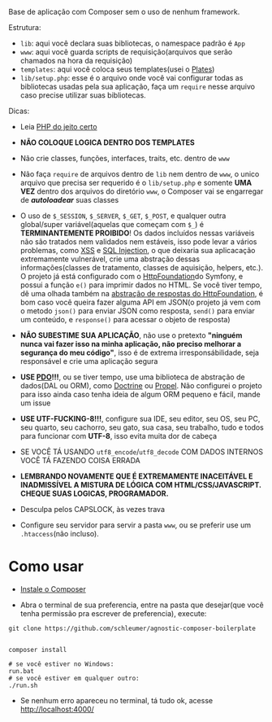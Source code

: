 Base de aplicação com Composer sem o uso de nenhum framework.

Estrutura:
- `lib`: aqui você declara suas bibliotecas, o namespace padrão é `App`
- `www`: aqui você guarda scripts de requisição(arquivos que serão chamados na hora da requisição)
- `templates`: aqui você coloca seus templates(usei o [Plates](http://platesphp.com/))
- `lib/setup.php`: esse é o arquivo onde você vai configurar todas as bibliotecas usadas pela sua aplicação,
faça um `require` nesse arquivo caso precise utilizar suas bibliotecas.

Dicas:

- Leia [PHP do jeito certo](http://br.phptherightway.com/)

- **NÃO COLOQUE LOGICA DENTRO DOS TEMPLATES**

- Não crie classes, funções, interfaces, traits, etc. dentro de `www`

- Não faça `require` de arquivos dentro de `lib` nem dentro de `www`,
o unico arquivo que precisa ser requerido é o `lib/setup.php` e somente **UMA VEZ** dentro dos arquivos
do diretório `www`, o Composer vai se engarregar de **_autoloadear_** suas classes

- O uso de `$_SESSION`, `$_SERVER`, `$_GET`, `$_POST`,
e qualquer outra global/super variável(aquelas que começam com `$_`)
é **TERMINANTEMENTE PROIBIDO**! Os dados incluídos nessas variáveis não são
tratados nem validados nem estáveis, isso pode levar a vários problemas, como [XSS](https://pt.wikipedia.org/wiki/Cross-site_scripting) 
e [SQL Injection](https://pt.wikipedia.org/wiki/Inje%C3%A7%C3%A3o_de_SQL),
o que deixaria sua aplicacação extremamente vulnerável,
crie uma abstração dessas informações(classes de tratamento, classes de aquisição, helpers, etc.).
O projeto já está configurado com o [HttpFoundation](https://symfony.com/doc/current/components/http_foundation/index.html)do Symfony, e possui a função `e()` para imprimir dados no HTML.
Se você tiver tempo, dê uma olhada também na [abstração de respostas do HttpFoundation](https://symfony.com/doc/current/components/http_foundation/introduction.html#request),
é bom caso você queira fazer alguma API em JSON(o projeto já vem com o metodo `json()` para enviar JSON como resposta, `send()` para enviar um conteúdo, e `response()` para acessar o objeto de resposta)

- **NÃO SUBESTIME SUA APLICAÇÃO**, não use o pretexto
**"ninguém nunca vai fazer isso na minha aplicação, não preciso melhorar a segurança do meu código"**,
isso é de extrema irresponsábilidade, seja responsável e crie uma aplicação segura

- **USE [PDO](http://br.phptherightway.com/#banco_de_dados)!!!**, ou se tiver tempo, use uma biblioteca de abstração de dados(DAL ou ORM),
como [Doctrine](http://www.doctrine-project.org/) ou [Propel](http://propelorm.org/). Não configurei o projeto para isso ainda
caso tenha ideia de algum ORM pequeno e fácil, mande um issue

- **USE UTF-FUCKING-8!!!**, configure sua IDE, seu editor, seu OS, seu PC, seu quarto, seu cachorro, seu gato, sua casa,
seu trabalho, tudo e todos para funcionar com **UTF-8**, isso evita muita dor de cabeça

- SE VOCÊ TÁ USANDO `utf8_encode`/`utf8_decode` COM DADOS INTERNOS VOCÊ TÁ FAZENDO COISA ERRADA

- **LEMBRANDO NOVAMENTE QUE É EXTREMAMENTE INACEITÁVEL E INADMISSÍVEL A MISTURA DE LÓGICA COM HTML/CSS/JAVASCRIPT. CHEQUE SUAS LOGICAS, PROGRAMADOR.**

- Desculpa pelos CAPSLOCK, às vezes trava

- Configure seu servidor para servir a pasta `www`, ou se preferir use um `.htaccess`(não incluso).

# Como usar

- [Instale o Composer](https://getcomposer.org/doc/00-intro.md#installation-linux-unix-osx)

- Abra o terminal de sua preferencia, entre na pasta que desejar(que você tenha permissão pra escrever de preferencia), execute:
```
git clone https://github.com/schleumer/agnostic-composer-boilerplate


composer install

# se você estiver no Windows:
run.bat
# se você estiver em qualquer outro:
./run.sh
```

- Se nenhum erro apareceu no terminal, tá tudo ok, acesse [http://localhost:4000/](http://localhost:4000/)
